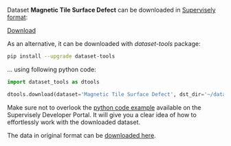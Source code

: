 Dataset **Magnetic Tile Surface Defect** can be downloaded in [Supervisely format](https://developer.supervisely.com/api-references/supervisely-annotation-json-format):

 [Download](https://assets.supervisely.com/remote/eyJsaW5rIjogInMzOi8vc3VwZXJ2aXNlbHktZGF0YXNldHMvMzAzN19NYWduZXRpYyBUaWxlIFN1cmZhY2UgRGVmZWN0L21hZ25ldGljLXRpbGUtc3VyZmFjZS1kZWZlY3QtRGF0YXNldE5pbmphLnRhciIsICJzaWciOiAibVZ3R3AybXZtK2RuZlFaY0hOZFlGOEtLRlpYeC96U2Z6MzFnNmk4ajYyOD0ifQ==?response-content-disposition=attachment%3B%20filename%3D%22magnetic-tile-surface-defect-DatasetNinja.tar%22)

As an alternative, it can be downloaded with *dataset-tools* package:
``` bash
pip install --upgrade dataset-tools
```

... using following python code:
``` python
import dataset_tools as dtools

dtools.download(dataset='Magnetic Tile Surface Defect', dst_dir='~/dataset-ninja/')
```
Make sure not to overlook the [python code example](https://developer.supervisely.com/getting-started/python-sdk-tutorials/iterate-over-a-local-project) available on the Supervisely Developer Portal. It will give you a clear idea of how to effortlessly work with the downloaded dataset.

The data in original format can be [downloaded here](https://github.com/abin24/Magnetic-tile-defect-datasets./archive/refs/heads/master.zip).
